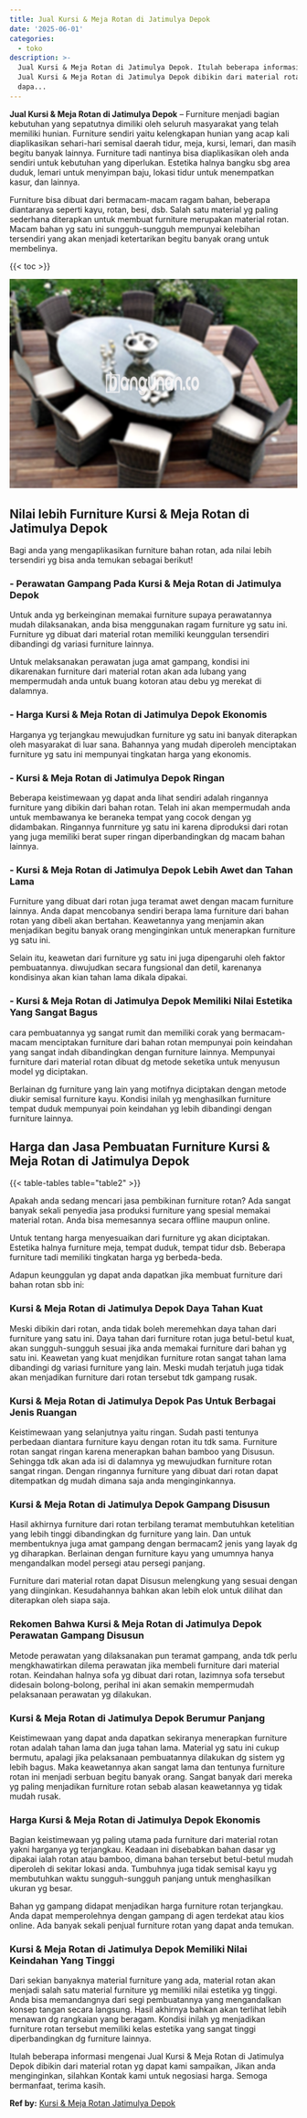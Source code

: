 ```yaml
---
title: Jual Kursi & Meja Rotan di Jatimulya Depok
date: '2025-06-01'
categories:
  - toko
description: >-
  Jual Kursi & Meja Rotan di Jatimulya Depok. Itulah beberapa informasi mengenai
  Jual Kursi & Meja Rotan di Jatimulya Depok dibikin dari material rotan yg
  dapa...
---
```


**Jual Kursi & Meja Rotan di Jatimulya Depok** – Furniture menjadi bagian kebutuhan yang sepatutnya dimiliki oleh seluruh masyarakat yang telah memiliki hunian. Furniture sendiri yaitu kelengkapan hunian yang acap kali diaplikasikan sehari-hari semisal daerah tidur, meja, kursi, lemari, dan masih begitu banyak lainnya. Furniture tadi nantinya bisa diaplikasikan oleh anda sendiri untuk kebutuhan yang diperlukan. Estetika halnya bangku sbg area duduk, lemari untuk menyimpan baju, lokasi tidur untuk menempatkan kasur, dan lainnya.

Furniture bisa dibuat dari bermacam-macam ragam bahan, beberapa diantaranya seperti kayu, rotan, besi, dsb. Salah satu material yg paling sederhana diterapkan untuk membuat furniture merupakan material rotan. Macam bahan yg satu ini sungguh-sungguh mempunyai kelebihan tersendiri yang akan menjadi ketertarikan begitu banyak orang untuk membelinya.

{{< toc >}}

![Jual Kursi & Meja Rotan di Jatimulya Depok](/images/kursi-meja-rotan-murah10.png)

## Nilai lebih Furniture Kursi & Meja Rotan di Jatimulya Depok

Bagi anda yang mengaplikasikan furniture bahan rotan, ada nilai lebih tersendiri yg bisa anda temukan sebagai berikut!

### \- Perawatan Gampang Pada Kursi & Meja Rotan di Jatimulya Depok

Untuk anda yg berkeinginan memakai furniture supaya perawatannya mudah dilaksanakan, anda bisa menggunakan ragam furniture yg satu ini. Furniture yg dibuat dari material rotan memiliki keunggulan tersendiri dibandingi dg variasi furniture lainnya.

Untuk melaksanakan perawatan juga amat gampang, kondisi ini dikarenakan furniture dari material rotan akan ada lubang yang mempermudah anda untuk buang kotoran atau debu yg merekat di dalamnya.

### \- Harga Kursi & Meja Rotan di Jatimulya Depok Ekonomis

Harganya yg terjangkau mewujudkan furniture yg satu ini banyak diterapkan oleh masyarakat di luar sana. Bahannya yang mudah diperoleh menciptakan furniture yg satu ini mempunyai tingkatan harga yang ekonomis.

### \- Kursi & Meja Rotan di Jatimulya Depok Ringan

Beberapa keistimewaan yg dapat anda lihat sendiri adalah ringannya furniture yang dibikin dari bahan rotan. Telah ini akan mempermudah anda untuk membawanya ke beraneka tempat yang cocok dengan yg didambakan. Ringannya funrniture yg satu ini karena diproduksi dari rotan yang juga memiliki berat super ringan diperbandingkan dg macam bahan lainnya.

### \- Kursi & Meja Rotan di Jatimulya Depok Lebih Awet dan Tahan Lama

Furniture yang dibuat dari rotan juga teramat awet dengan macam furniture lainnya. Anda dapat mencobanya sendiri berapa lama furniture dari bahan rotan yang dibeli akan bertahan. Keawetannya yang menjamin akan menjadikan begitu banyak orang menginginkan untuk menerapkan furniture yg satu ini.

Selain itu, keawetan dari furniture yg satu ini juga dipengaruhi oleh faktor pembuatannya. diwujudkan secara fungsional dan detil, karenanya kondisinya akan kian tahan lama dikala dipakai.

### \- Kursi & Meja Rotan di Jatimulya Depok Memiliki Nilai Estetika Yang Sangat Bagus

cara pembuatannya yg sangat rumit dan memiliki corak yang bermacam-macam menciptakan furniture dari bahan rotan mempunyai poin keindahan yang sangat indah dibandingkan dengan furniture lainnya. Mempunyai furniture dari material rotan dibuat dg metode seketika untuk menyusun model yg diciptakan.

Berlainan dg furniture yang lain yang motifnya diciptakan dengan metode diukir semisal furniture kayu. Kondisi inilah yg menghasilkan furniture tempat duduk mempunyai poin keindahan yg lebih dibandingi dengan furniture lainnya.

## Harga dan Jasa Pembuatan Furniture Kursi & Meja Rotan di Jatimulya Depok

{{< table-tables table="table2" >}}

Apakah anda sedang mencari jasa pembikinan furniture rotan? Ada sangat banyak sekali penyedia jasa produksi furniture yang spesial memakai material rotan. Anda bisa memesannya secara offline maupun online.

Untuk tentang harga menyesuaikan dari furniture yg akan diciptakan. Estetika halnya furniture meja, tempat duduk, tempat tidur dsb. Beberapa furniture tadi memiliki tingkatan harga yg berbeda-beda.

Adapun keunggulan yg dapat anda dapatkan jika membuat furniture dari bahan rotan sbb ini:

### Kursi & Meja Rotan di Jatimulya Depok Daya Tahan Kuat

Meski dibikin dari rotan, anda tidak boleh meremehkan daya tahan dari furniture yang satu ini. Daya tahan dari furniture rotan juga betul-betul kuat, akan sungguh-sungguh sesuai jika anda memakai furniture dari bahan yg satu ini. Keawetan yang kuat menjdikan furniture rotan sangat tahan lama dibandingi dg variasi furniture yang lain. Meski mudah terjatuh juga tidak akan menjadikan furniture dari rotan tersebut tdk gampang rusak.

### Kursi & Meja Rotan di Jatimulya Depok Pas Untuk Berbagai Jenis Ruangan

Keistimewaan yang selanjutnya yaitu ringan. Sudah pasti tentunya perbedaan diantara furniture kayu dengan rotan itu tdk sama. Furniture rotan sangat ringan karena menerapkan bahan bamboo yang Disusun. Sehingga tdk akan ada isi di dalamnya yg mewujudkan furniture rotan sangat ringan. Dengan ringannya furniture yang dibuat dari rotan dapat ditempatkan dg mudah dimana saja anda menginginkannya.

### Kursi & Meja Rotan di Jatimulya Depok Gampang Disusun

Hasil akhirnya furniture dari rotan terbilang teramat membutuhkan ketelitian yang lebih tinggi dibandingkan dg furniture yang lain. Dan untuk membentuknya juga amat gampang dengan bermacam2 jenis yang layak dg yg diharapkan. Berlainan dengan furniture kayu yang umumnya hanya mengandalkan model persegi atau persegi panjang.

Furniture dari material rotan dapat Disusun melengkung yang sesuai dengan yang diinginkan. Kesudahannya bahkan akan lebih elok untuk dilihat dan diterapkan oleh siapa saja.

### Rekomen Bahwa Kursi & Meja Rotan di Jatimulya Depok Perawatan Gampang Disusun

Metode perawatan yang dilaksanakan pun teramat gampang, anda tdk perlu mengkhawatirkan dilema perawatan jika membeli furniture dari material rotan. Keindahan halnya sofa yg dibuat dari rotan, lazimnya sofa tersebut didesain bolong-bolong, perihal ini akan semakin mempermudah pelaksanaan perawatan yg dilakukan.

### Kursi & Meja Rotan di Jatimulya Depok Berumur Panjang

Keistimewaan yang dapat anda dapatkan sekiranya menerapkan furniture rotan adalah tahan lama dan juga tahan lama. Material yg satu ini cukup bermutu, apalagi jika pelaksanaan pembuatannya dilakukan dg sistem yg lebih bagus. Maka keawetannya akan sangat lama dan tentunya furniture rotan ini menjadi serbuan begitu banyak orang. Sangat banyak dari mereka yg paling menjadikan furniture rotan sebab alasan keawetannya yg tidak mudah rusak.

### Harga Kursi & Meja Rotan di Jatimulya Depok Ekonomis

Bagian keistimewaan yg paling utama pada furniture dari material rotan yakni harganya yg terjangkau. Keadaan ini disebabkan bahan dasar yg dipakai ialah rotan atau bamboo, dimana bahan tersebut betul-betul mudah diperoleh di sekitar lokasi anda. Tumbuhnya juga tidak semisal kayu yg membutuhkan waktu sungguh-sungguh panjang untuk menghasilkan ukuran yg besar.

Bahan yg gampang didapat menjadikan harga furniture rotan terjangkau. Anda dapat memperolehnya dengan gampang di agen terdekat atau kios online. Ada banyak sekali penjual furniture rotan yang dapat anda temukan.

### Kursi & Meja Rotan di Jatimulya Depok Memiliki Nilai Keindahan Yang Tinggi

Dari sekian banyaknya material furniture yang ada, material rotan akan menjadi salah satu material furniture yg memiliki nilai estetika yg tinggi. Anda bisa memandangnya dari segi pembuatannya yang mengandalkan konsep tangan secara langsung. Hasil akhirnya bahkan akan terlihat lebih menawan dg rangkaian yang beragam. Kondisi inilah yg menjadikan furniture rotan tersebut memiliki kelas estetika yang sangat tinggi diperbandingkan dg furniture lainnya.

Itulah beberapa informasi mengenai Jual Kursi & Meja Rotan di Jatimulya Depok dibikin dari material rotan yg dapat kami sampaikan, Jikan anda menginginkan, silahkan Kontak kami untuk negosiasi harga. Semoga bermanfaat, terima kasih.

**Ref by:** [Kursi & Meja Rotan Jatimulya Depok](https://id.wikipedia.org/wiki/Kursi)

